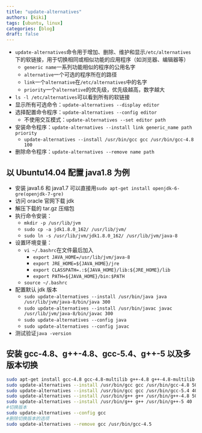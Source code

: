 ```yaml
---
title: "update-alternatives"
authors: [kiki]
tags: [ubuntu, linux]
categories: [blog]
draft: false
---
```


- `update-alternatives`命令用于增加、删除、维护和显示`/etc/alternatives`下的软链接，用于切换相同或相似功能的应用程序（如浏览器、编辑器等）
  - `generic name`一系列功能相似的程序的公用名字
  - `alternative`一个可选的程序所在的路径
  - `link`一个`alternative`在`/etc/alternatives`中的名字
  - `priority`一个`alternative`的优先级，优先级越高，数字越大
- `ls -l /etc/alternatives`可以看到所有的软链接
- 显示所有可选命令：`update-alternatives --display editor`
- 选择配置命令程序：`update-alternatives --config editor`
  - 不使用交互模式：`update-alternatives --set editor path`
- 安装命令程序：`update-alternatives --install link generic_name path priority`
  - `update-alternatives --install /usr/bin/gcc gcc /usr/bin/gcc-4.8 100`
- 删除命令程序：`update-alternatives --remove name path`

## 以 Ubuntu14.04 配置 java1.8 为例

- 安装 java1.6 和 java1.7 可以直接用`sudo apt-get install openjdk-6-gre(openjdk-7-gre)`
- 访问 oracle 官网下载 jdk
- 解压下载的 tar.gz 压缩包
- 执行命令安装：
  - `mkdir -p /usr/lib/jvm`
  - `sudo cp -a jdk1.8.0_162/ /usr/lib/jvm/`
  - `sudo ln -s /usr/lib/jvm/jdk1.8.0_162/ /usr/lib/jvm/java-8`
- 设置环境变量：
  - `vi ~/.bashrc`在文件最后加入
    - `export JAVA_HOME=/usr/lib/jvm/java-8`
    - `export JRE_HOME=${JAVA_HOME}/jre`
    - `export CLASSPATH=.:${JAVA_HOME}/lib:${JRE_HOME}/lib`
    - `export PATH=${JAVA_HOME}/bin:$PATH`
  - `source ~/.bashrc`
- 配置默认 jdk 版本
  - `sudo update-alternatives --install /usr/bin/java java /usr/lib/jvm/java-8/bin/java 300`
  - `sudo update-alternatives --install /usr/bin/javac javac /usr/lib/jvm/java-8/bin/javac 300`
  - `sudo update-alternatives --config java`
  - `sudo update-alternatives --config javac`
- 测试验证`java -version`

## 安装 gcc-4.8、g++-4.8、gcc-5.4、g++-5 以及多版本切换

```sh
sudo apt-get install gcc-4.8 gcc-4.8-multilib g++-4.8 g++-4.8-multilib
sudo update-alternatives --install /usr/bin/gcc gcc /usr/bin/gcc-4.8 50
sudo update-alternatives --install /usr/bin/gcc gcc /usr/bin/gcc-5.4 40
sudo update-alternatives --install /usr/bin/g++ g++ /usr/bin/g++-4.8 50
sudo update-alternatives --install /usr/bin/g++ g++ /usr/bin/g++-5 40
#切换版本
sudo update-alternatives --config gcc
#删除切换版本的选项
sudo update-alternatives --remove gcc /usr/bin/gcc-4.5
```
